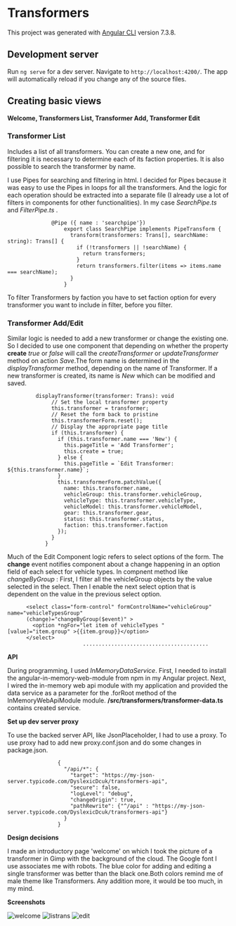 # Transformers

This project was generated with [Angular CLI](https://github.com/angular/angular-cli) version 7.3.8.

## Development server

Run `ng serve` for a dev server. Navigate to `http://localhost:4200/`. The app will automatically reload if you change any of the source files.


## Creating basic views 

**Welcome, Transformers List, Transformer Add, Transformer Edit**

### Transformer List

Includes a list of all transformers. You can create a new one, and for filtering it is necessary to determine each of its faction properties.
It is also possible to search the transformer by name.

I use Pipes for searching and filtering in html. I decided for Pipes because it was easy to use the Pipes in loops for all the transformers. And the logic for each operation should be extracted into a separate file (I already use a lot of filters in components for other functionalities). In my case *SearchPipe.ts* and *FilterPipe.ts* .

  
  
                  @Pipe ({ name : 'searchpipe'})
                      export class SearchPipe implements PipeTransform {
                        transform(transformers: Trans[], searchName: string): Trans[] {
                          if (!transformers || !searchName) {
                            return transformers;
                          }
                          return transformers.filter(items => items.name === searchName);
                        }
                      }

To filter Transformers by faction you have to set faction option for every transformer you want to include in filter, before you filter.

### Transformer Add/Edit

Similar logic is needed to add a new transformer or change the existing one. So I decided to use one component that depending on whether the property **create** *true* or *false* will call the *createTransformer* or *updateTransformer* method on action *Save*.The form name is determined in the *displayTransformer* method, depending on the name of Transformer. If a new transformer is created, its name is *New* which can be modified and saved.
             
             
             displayTransformer(transformer: Trans): void 
                  // Set the local transformer property
                  this.transformer = transformer;
                  // Reset the form back to pristine
                  this.transformerForm.reset();
                  // Display the appropriate page title
                  if (this.transformer) {
                    if (this.transformer.name === 'New') {
                      this.pageTitle = 'Add Transformer';
                      this.create = true;
                    } else {
                      this.pageTitle = `Edit Transformer: ${this.transformer.name}`;
                    }
                    this.transformerForm.patchValue({
                      name: this.transformer.name,
                      vehicleGroup: this.transformer.vehicleGroup,
                      vehicleType: this.transformer.vehicleType,
                      vehicleModel: this.transformer.vehicleModel,
                      gear: this.transformer.gear,
                      status: this.transformer.status,
                      faction: this.transformer.faction
                    });
                  }
                }
                
Much of the Edit Component logic refers to select options of the form.
The **change** event notifies component about a change happening in an option field of each select for vehicle types. In compnent method like *changeByGroup* : First, I filter all the vehicleGroup objects by the value selected in the select. Then I enable the next select option that is dependent on the value in the previous select option.

          <select class="form-control" formControlName="vehicleGroup" name="vehicleTypesGroup"    
          (change)="changeByGroup($event)" >
            <option *ngFor="let item of vehicleTypes " [value]="item.group" >{{item.group}}</option>
          </select>
                            ........................................
**API**    

During programming, I used *InMemoryDataService*. First, I needed to install the angular-in-memory-web-module from npm in my Angular project. Next, I wired the in-memory web api module with my application and provided the data service as a parameter for the .forRoot method of the InMemoryWebApiModule module.
**/src/transformers/transformer-data.ts** contains created service.

**Set up dev server proxy**

To use the backed server API, like JsonPlaceholder, I had to use a proxy. To use proxy had to add new proxy.conf.json and do some changes in package.json.

                    {
                      "/api/*": {
                        "target": "https://my-json-server.typicode.com/DyslexicDcuk/transformers-api",
                        "secure": false,
                        "logLevel": "debug",
                        "changeOrigin": true,
                        "pathRewrite": {"^/api" : "https://my-json-server.typicode.com/DyslexicDcuk/transformers-api"}
                      }
                    }

**Design decisions**

I made an introductory page  'welcome' on which I took the picture of a transformer in Gimp with the background of the cloud. The Google font I use associates me with robots. The blue color for adding and editing a single transformer was better than the black one.Both colors remind me of male theme like Transformers. Any addition more, it would be too much, in my mind.

**Screenshots**

![welcome](https://user-images.githubusercontent.com/6881169/57423468-763afb00-7214-11e9-98a5-ccdb27e950b8.png)
![listrans](https://user-images.githubusercontent.com/6881169/57423339-e72de300-7213-11e9-8168-257bb8398033.png)
![edit](https://user-images.githubusercontent.com/6881169/57423577-d762ce80-7214-11e9-8756-94999d4dd0ba.png)


